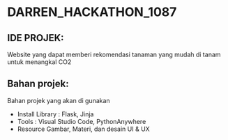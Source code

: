 # DARREN_HACKATHON_1087

## IDE PROJEK:
Website yang dapat memberi rekomendasi tanaman yang mudah di tanam untuk menangkal CO2

## Bahan projek:
Bahan projek yang akan di gunakan
* Install Library : Flask, Jinja
* Tools : Visual Studio Code, PythonAnywhere
* Resource Gambar, Materi, dan desain UI & UX

